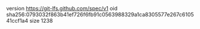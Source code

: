 version https://git-lfs.github.com/spec/v1
oid sha256:0793032f863b41ef726f6fb91c0563988329a1ca8305577e267c610541ccf1a4
size 1238
